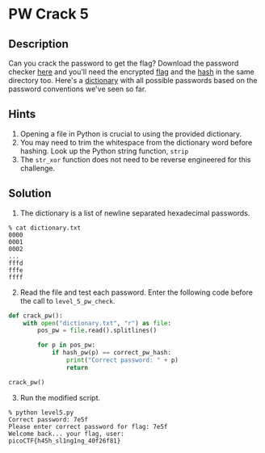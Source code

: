 # PW Crack 5
## Description
Can you crack the password to get the flag? Download the password checker [here](level5.py) and you'll need the encrypted [flag](level5.flag.txt.enc) and the [hash](level5.hash.bin) in the same directory too. Here's a [dictionary](dictionary.txt) with all possible passwords based on the password conventions we've seen so far.
## Hints
1. Opening a file in Python is crucial to using the provided dictionary.
2. You may need to trim the whitespace from the dictionary word before hashing. Look up the Python string function, `strip`
3. The `str_xor` function does not need to be reverse engineered for this challenge.
## Solution
1. The dictionary is a list of newline separated hexadecimal passwords.
```
% cat dictionary.txt
0000
0001
0002
...
fffd
fffe
ffff
```
2. Read the file and test each password. Enter the following code before the call to `level_5_pw_check`.
```python
def crack_pw():
    with open("dictionary.txt", "r") as file:
        pos_pw = file.read().splitlines()

        for p in pos_pw:
            if hash_pw(p) == correct_pw_hash:
                print("Correct password: " + p)
                return

crack_pw()
```
3. Run the modified script.
```console
% python level5.py
Correct password: 7e5f
Please enter correct password for flag: 7e5f
Welcome back... your flag, user:
picoCTF{h45h_sl1ng1ng_40f26f81}
```
